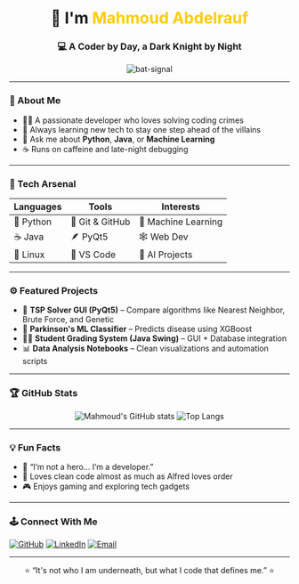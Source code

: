 <!-- 🦇 Simple & Fun Batman-Themed GitHub Profile -->

<div align="center">
  
  <h1>🦇 I'm <span style="color:#ffcc00;">Mahmoud Abdelrauf</span></h1>
  <h3>💻 A Coder by Day, a Dark Knight by Night</h3>

  ![bat-signal](https://i.imgur.com/5K2d3uT.gif)
</div>

---

### 🧩 About Me
- 🦸‍♂️ A passionate developer who loves solving coding crimes  
- 🧠 Always learning new tech to stay one step ahead of the villains  
- 💬 Ask me about **Python**, **Java**, or **Machine Learning**  
- ☕ Runs on caffeine and late-night debugging  

---

### 🧱 Tech Arsenal
| Languages | Tools | Interests |
|------------|--------|-----------|
| 🐍 Python | 🧩 Git & GitHub | 🧠 Machine Learning |
| ☕ Java | 🪶 PyQt5 | 🕸️ Web Dev |
| 🐧 Linux | 🧰 VS Code | 🤖 AI Projects |

---

### ⚙️ Featured Projects
- 🧭 **TSP Solver GUI (PyQt5)** – Compare algorithms like Nearest Neighbor, Brute Force, and Genetic  
- 🧬 **Parkinson's ML Classifier** – Predicts disease using XGBoost  
- 🧑‍🏫 **Student Grading System (Java Swing)** – GUI + Database integration  
- 📊 **Data Analysis Notebooks** – Clean visualizations and automation scripts  

---

### 🏆 GitHub Stats
<div align="center">

![Mahmoud's GitHub stats](https://github-readme-stats.vercel.app/api?username=Lord-shaban&show_icons=true&theme=tokyonight)
![Top Langs](https://github-readme-stats.vercel.app/api/top-langs/?username=Lord-shaban&layout=compact&theme=tokyonight)

</div>

---

### 💡 Fun Facts
- 🦇 “I’m not a hero... I’m a developer.”  
- 🧩 Loves clean code almost as much as Alfred loves order  
- 🎮 Enjoys gaming and exploring tech gadgets  

---

### 🕹️ Connect With Me
[![GitHub](https://img.shields.io/badge/GitHub-%23181717.svg?&style=for-the-badge&logo=github&logoColor=white)](https://github.com/Lord-shaban)
[![LinkedIn](https://img.shields.io/badge/LinkedIn-%230A66C2.svg?&style=for-the-badge&logo=linkedin&logoColor=white)](https://www.linkedin.com/)
[![Email](https://img.shields.io/badge/Email-darkred?style=for-the-badge&logo=gmail&logoColor=white)](mailto:yourmail@example.com)

---

<div align="center">

⭐ “It's not who I am underneath, but what I code that defines me.” ⭐  
</div>
